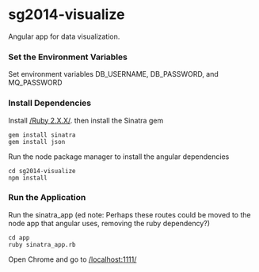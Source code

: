 sg2014-visualize
================

Angular app for data visualization.

### Set the Environment Variables
Set environment variables DB_USERNAME, DB_PASSWORD, and MQ_PASSWORD

### Install Dependencies

Install [/Ruby 2.X.X/](https://www.ruby-lang.org/en/downloads/). then install the Sinatra gem
```
gem install sinatra
gem install json
```
Run the node package manager to install the angular dependencies
```
cd sg2014-visualize
npm install
```

### Run the Application

Run the sinatra_app
(ed note: Perhaps these routes could be moved to the node app that angular uses, removing the ruby dependency?)

```
cd app
ruby sinatra_app.rb
```

Open Chrome and go to [/localhost:1111/](http://localhost:1111/)
